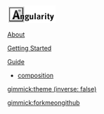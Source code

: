[![](assets/title.png)](index.md)

[About](about.md)

[Getting Started](getting-started/getting-started.md)


[Guide]()

  * [composition](guide/composition.md)


[gimmick:theme (inverse: false)](journal)

<!--
[gimmick:ThemeChooser](Change theme)
-->

[gimmick:forkmeongithub](http://github.com/angularity/node-angularity/)

<!--
Place google analytics here
-->
